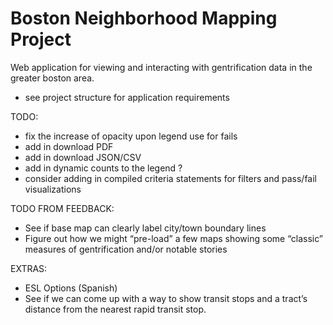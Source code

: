 # Boston Neighborhood Mapping Project
Web application for viewing and interacting with gentrification data in the greater boston area.
- see project structure for application requirements


TODO:
- fix the increase of opacity upon legend use for fails
- add in download PDF
- add in download JSON/CSV
- add in dynamic counts to the legend ?
- consider adding in compiled criteria statements for filters and pass/fail visualizations

TODO FROM FEEDBACK:
- See if base map can clearly label city/town boundary lines
- Figure out how we might “pre-load” a few maps showing some “classic” measures of gentrification and/or notable stories

EXTRAS:
- ESL Options (Spanish)
- See if we can come up with a way to show transit stops and a tract’s distance from the nearest rapid transit stop. 